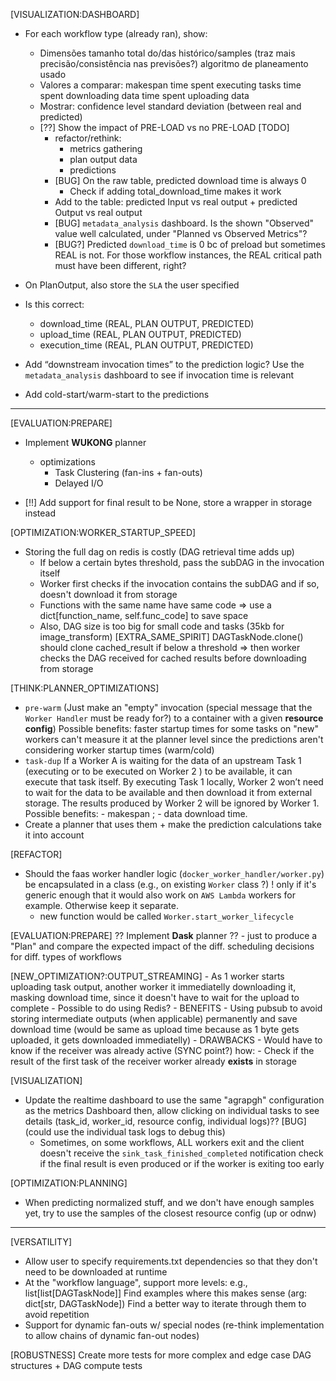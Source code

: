 [VISUALIZATION:DASHBOARD]
- For each workflow type (already ran), show:
    - Dimensões
        tamanho total do/das histórico/samples (traz mais precisão/consistência nas previsões?)
        algoritmo de planeamento usado
    - Valores a comparar:
        makespan
        time spent executing tasks
        time spent downloading data
        time spent uploading data
    - Mostrar:
        confidence level
        standard deviation (between real and predicted)
    - [??] Show the impact of PRE-LOAD vs no PRE-LOAD
    [TODO]
        - refactor/rethink:
            - metrics gathering
            - plan output data
            - predictions
        - [BUG] On the raw table, predicted download time is always 0
            - Check if adding total_download_time makes it work
        - Add to the table: predicted Input vs real output + predicted Output vs real output
        - [BUG] `metadata_analysis` dashboard. Is the shown "Observed" value well calculated, under "Planned vs Observed Metrics"?
        - [BUG?] Predicted `download_time` is 0 bc of preload but sometimes REAL is not. For those workflow instances, the REAL critical path must have been different, right?

- On PlanOutput, also store the `SLA` the user specified

- Is this correct:
    - download_time (REAL, PLAN OUTPUT, PREDICTED)
    - upload_time (REAL, PLAN OUTPUT, PREDICTED)
    - execution_time (REAL, PLAN OUTPUT, PREDICTED)

- Add “downstream invocation times” to the prediction logic?
    Use the `metadata_analysis` dashboard to see if invocation time is relevant
- Add cold-start/warm-start to the predictions

---

[EVALUATION:PREPARE]
- Implement **WUKONG** planner
    + optimizations
        - Task Clustering (fan-ins + fan-outs)
        - Delayed I/O

- [!!] Add support for final result to be None, store a wrapper in storage instead

[OPTIMIZATION:WORKER_STARTUP_SPEED]
- Storing the full dag on redis is costly (DAG retrieval time adds up)
    - If below a certain bytes threshold, pass the subDAG in the invocation itself
    - Worker first checks if the invocation contains the subDAG and if so, doesn't download it from storage
    - Functions with the same name have same code => use a dict[function_name, self.func_code] to save space
    - Also, DAG size is too big for small code and tasks (35kb for image_transform)
    [EXTRA_SAME_SPIRIT] DAGTaskNode.clone() should clone cached_result if below a threshold => then worker checks the DAG received for cached results before downloading from storage

[THINK:PLANNER_OPTIMIZATIONS]
- `pre-warm` (Just make an "empty" invocation (special message that the `Worker Handler` must be ready for?) to a container with a given **resource config**)
    Possible benefits: faster startup times for some tasks on "new" workers
        can't measure it at the planner level since the predictions aren't considering worker startup times (warm/cold)
- `task-dup`
    If a Worker A is waiting for the data of an upstream Task 1 (executing or to be executed on Worker 2 ) to be available, 
    it can execute that task itself. By executing Task 1 locally, Worker 2 won’t need to wait for the data to be available 
    and then download it from external storage. The results produced by Worker 2 will be ignored by Worker 1. 
    Possible benefits: - makespan ; - data download time.
- Create a planner that uses them + make the prediction calculations take it into account

[REFACTOR]
- Should the faas worker handler logic (`docker_worker_handler/worker.py`) be encapsulated in a class (e.g., on existing `Worker` class ?)
    ! only if it's generic enough that it would also work on `AWS Lambda` workers for example. Otherwise keep it separate.
    - new function would be called `Worker.start_worker_lifecycle`

[EVALUATION:PREPARE]
?? Implement **Dask** planner ?? 
    - just to produce a "Plan" and compare the expected impact of the diff. scheduling decisions for diff. types of workflows

[NEW_OPTIMIZATION?:OUTPUT_STREAMING]
    - As 1 worker starts uploading task output, another worker it immediatelly downloading it, masking download time, since it doesn't have to wait for the upload to complete
    - Possible to do using Redis?
    - BENEFITS
        - Using pubsub to avoid storing intermediate outputs (when applicable) permanently and save download time (would be same as upload time because as 1 byte gets uploaded, it gets downloaded immediatelly)
    - DRAWBACKS
        - Would have to know if the receiver was already active (SYNC point?)
            how:
                - Check if the result of the first task of the receiver worker already **exists** in storage

[VISUALIZATION]
- Update the realtime dashboard to use the same "agrapgh" configuration as the metrics Dashboard
    then, allow clicking on individual tasks to see details (task_id, worker_id, resource config, individual logs)??
    [BUG] (could use the individual task logs to debug this)
    - Sometimes, on some workflows, ALL workers exit and the client doesn't receive the `sink_task_finished_completed` notification
        check if the final result is even produced or if the worker is exiting too early

[OPTIMIZATION:PLANNING]
- When predicting normalized stuff, and we don't have enough samples yet, try to use the samples of the closest resource config  (up or odnw)

---

[VERSATILITY]
- Allow user to specify requirements.txt dependencies so that they don't need to be downloaded at runtime
- At the "workflow language", support more levels: e.g., list[list[DAGTaskNode]]
    Find examples where this makes sense (arg: dict[str, DAGTaskNode])
    Find a better way to iterate through them to avoid repetition
- Support for dynamic fan-outs w/ special nodes (re-think implementation to allow chains of dynamic fan-out nodes)

[ROBUSTNESS] Create more tests for more complex and edge case DAG structures + DAG compute tests
